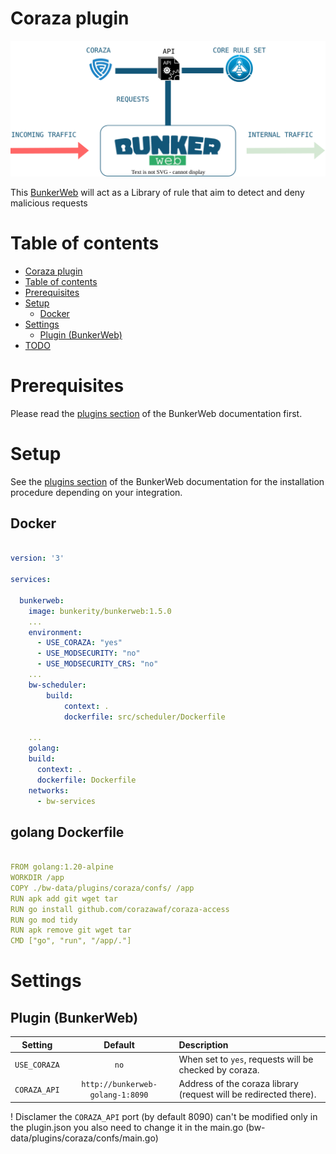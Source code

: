 # Coraza plugin

<p align="center">
	<img alt="BunkerWeb Coraza diagram" src="https://github.com/bunkerity/bunkerweb-plugins/raw/dev/coraza/docs/diagram.svg" />
</p>


This [BunkerWeb](https://www.bunkerweb.io) will act as a Library of rule that aim to detect and deny malicious requests 

# Table of contents

- [Coraza plugin](#coraza-plugin)
- [Table of contents](#table-of-contents)
- [Prerequisites](#prerequisites)
- [Setup](#setup)
  * [Docker](#docker)
- [Settings](#settings)
  * [Plugin (BunkerWeb)](#plugin--bunkerweb-)
- [TODO](#todo)

# Prerequisites

Please read the [plugins section](https://docs.bunkerweb.io/latest/plugins) of the BunkerWeb documentation first.

# Setup

See the [plugins section](https://docs.bunkerweb.io/latest/plugins) of the BunkerWeb documentation for the installation procedure depending on your integration.

## Docker 

```yaml

version: '3'

services:

  bunkerweb:
    image: bunkerity/bunkerweb:1.5.0
    ...
    environment:
      - USE_CORAZA: "yes"
      - USE_MODSECURITY: "no"
      - USE_MODSECURITY_CRS: "no"
    ...
    bw-scheduler:
        build:
            context: .
            dockerfile: src/scheduler/Dockerfile

    ...
    golang:
    build:
      context: .
      dockerfile: Dockerfile
    networks:
      - bw-services

```

## golang Dockerfile

```yaml

FROM golang:1.20-alpine
WORKDIR /app
COPY ./bw-data/plugins/coraza/confs/ /app
RUN apk add git wget tar 
RUN go install github.com/corazawaf/coraza-access
RUN go mod tidy 
RUN apk remove git wget tar
CMD ["go", "run", "/app/."]

```
# Settings

## Plugin (BunkerWeb)

| Setting      | Default                  | Description                                                                                    |
| :----------: | :----------------------: | :--------------------------------------------------------------------------------------------- |
| `USE_CORAZA` | `no`                     | When set to `yes`, requests will be checked by coraza.                      |
| `CORAZA_API` | `http://bunkerweb-golang-1:8090` | Address of the coraza library (request will be redirected there). |

! Disclamer the `CORAZA_API` port (by default 8090) can't be modified only in the plugin.json you also need to change it in the main.go (bw-data/plugins/coraza/confs/main.go)
